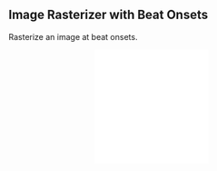 ## Image Rasterizer with Beat Onsets

Rasterize an image at beat onsets.

<p align="center"> <img src="https://github.com/shoegazerstella/voidDraw/blob/main/image_rasterizer_with_audio_onsets/image_rasterizer_with_beat_onset.gif" width="200" height="200"> </p>
